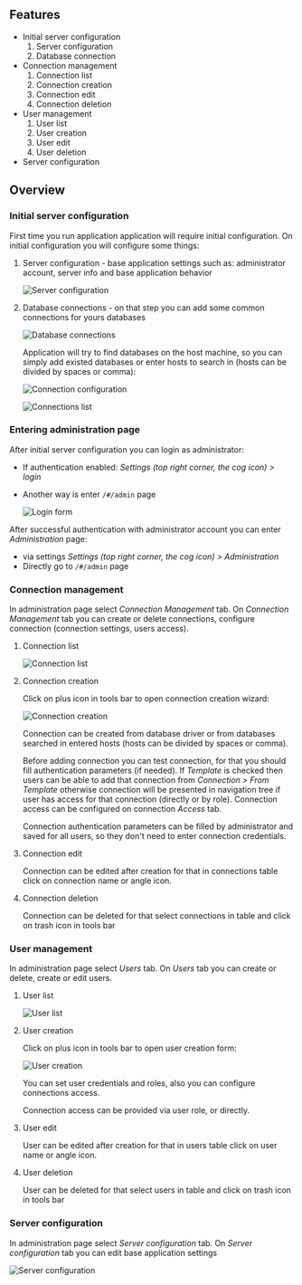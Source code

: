 ## Features
* Initial server configuration
  1. Server configuration
  2. Database connection 
* Connection management
  1. Connection list
  2. Connection creation
  3. Connection edit
  4. Connection deletion
* User management
  1. User list
  2. User creation
  3. User edit
  4. User deletion
* Server configuration

## Overview

### Initial server configuration
First time you run application application will require initial configuration. On initial configuration you will configure some things:

1. Server configuration - base application settings such as: administrator account, server info and   base application behavior

   ![Server configuration](https://github.com/dbeaver/cloudbeaver/wiki/images/initial-config-server-configuration.png)

2. Database connections - on that step you can add some common connections for yours databases

   ![Database connections](https://github.com/dbeaver/cloudbeaver/wiki/images/initial-config-database-connections.png)
   
   Application will try to find databases on the host machine, so you can simply add existed databases or enter hosts to search in (hosts can be divided by spaces or comma):

   ![Connection configuration](https://github.com/dbeaver/cloudbeaver/wiki/images/initial-config-database-connections-postgresql.png)

   ![Connections list](https://github.com/dbeaver/cloudbeaver/wiki/images/initial-config-database-connections-list.png)

### Entering administration page
After initial server configuration you can login as administrator:
* If authentication enabled: *Settings (top right corner, the cog icon) > login*
* Another way is enter `/#/admin` page

  ![Login form](https://github.com/dbeaver/cloudbeaver/wiki/images/login-form.png)

After successful authentication with administrator account you can enter *Administration* page:
* via settings *Settings (top right corner, the cog icon) > Administration*
* Directly go to `/#/admin` page

### Connection management
In administration page select *Connection Management* tab. On *Connection Management* tab you can create or delete connections, configure connection (connection settings, users access).

1. Connection list

   ![Connection list](https://github.com/dbeaver/cloudbeaver/wiki/images/administration-connection-management.png)

2. Connection creation

   Click on plus icon in tools bar to open connection creation wizard:

   ![Connection creation](https://github.com/dbeaver/cloudbeaver/wiki/images/administration-connection-managment-creation.png)

   Connection can be created from database driver or from databases searched in entered hosts (hosts can be divided by spaces or comma).

   Before adding connection you can test connection, for that you should fill authentication parameters (if needed).
   If *Template* is checked then users can be able to add that connection from *Connection > From Template* otherwise connection will be presented in navigation tree if user has access for that connection (directly or by role). Connection access can be configured on connection *Access* tab.

   Connection authentication parameters can be filled by administrator and saved for all users, so they don't need to enter connection credentials.

3. Connection edit

   Connection can be edited after creation for that in connections table click on connection name or angle icon.

4. Connection deletion

   Connection can be deleted for that select connections in table and click on trash icon in tools bar

### User management
In administration page select *Users* tab. On *Users* tab you can create or delete, create or edit users.

1. User list

   ![User list](https://github.com/dbeaver/cloudbeaver/wiki/images/administration-users.png)

2. User creation

   Click on plus icon in tools bar to open user creation form:
   
   ![User creation](https://github.com/dbeaver/cloudbeaver/wiki/images/administration-users-creation.png)

   You can set user credentials and roles, also you can configure connections access.

   Connection access can be provided via user role, or directly.

3. User edit

   User can be edited after creation for that in users table click on user name or angle icon.

4. User deletion

   User can be deleted for that select users in table and click on trash icon in tools bar

### Server configuration
In administration page select *Server configuration* tab. On *Server configuration* tab you can edit base application settings

![Server configuration](https://github.com/dbeaver/cloudbeaver/wiki/images/administration-server-configuration.png)

